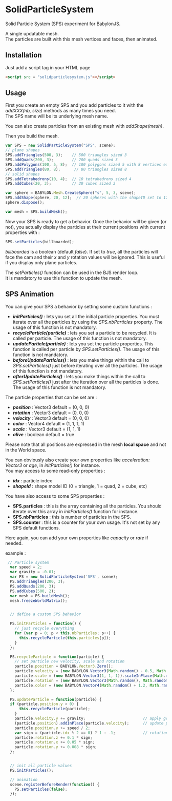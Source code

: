 # SolidParticleSystem

Solid Particle System (SPS) experiment for BabylonJS.   

A single updatable mesh.   
The particles are built with this mesh vertices and faces, then animated.  


## Installation
Just add a script tag in your HTML page
```html
<script src = "solidparticlesystem.js"></script>
```

## Usage
First you create an empty SPS and you add particles to it with the _addXXX(nb, size)_ methods as many times you need.   
The SPS name will be its underlying mesh name.   

You can also create particles from an existing mesh with _addShape(mesh)_.

Then you build the mesh.

```javascript
var SPS = new SolidParticleSystem("SPS", scene);
// plane shapes
SPS.addTriangles(500, 3);    // 500 triangles sized 3
SPS.addQuads(200, 3);        // 200 quads sized 3
SPS.addPolygons(100, 5, 8);  // 100 polygons sized 5 with 8 vertices each
SPS.addTriangles(80, 8);      // 80 triangles sized 8
// solid shapes
SPS.addTetrahedrons(10, 4);  // 10 tetrahedrons sized 4
SPS.addCubes(20, 3);         // 20 cubes sized 3

var sphere = BABYLON.Mesh.CreateSphere("s", 5, 3, scene);
SPS.addShape(sphere, 20, 12);  // 20 spheres with the shapeID set to 12 (optional parameter)
sphere.dispose();

var mesh = SPS.buildMesh();
```
Now your SPS is ready to get a behavior. Once the behavior will be given (or not), you actually display the particles at their current positions with current properties with :
```javascript
SPS.setParticles(billboarded);
```
_billboarded_ is a boolean (default _false_). If set to _true_, all the particles will face the cam and their _x_ and _y_ rotation values will be ignored. This is useful if you display only plane particles.


The _setParticles()_ function can be used in the BJS render loop.  
It is mandatory to use this function to update the mesh.  

## SPS Animation
You can give your SPS a behavior by setting some custom functions :  

* **_initParticles()_** : lets you set all the initial particle properties. You must iterate over all the particles by using the _SPS.nbParticles_ property. The usage of this function is not mandatory.
* **_recycleParticle(particle)_** : lets you set a particle to be recycled. It is called per particle. The usage of this function is not mandatory. 
* **_updateParticle(particle)_** : lets you set the particle properties. This function is called per particle by _SPS.setParticles()_. The usage of this function is not mandatory.  
* **_beforeUpdateParticles()_** : lets you make things within the call to _SPS.setParticles()_ just before iterating over all the particles.  The usage of this function is not mandatory.   
* **_afterUpdateParticles()_** : lets you make things within the call to _SPS.setParticles()_  just after the iteration over all the particles is done. The usage of this function is not mandatory.   

The particle properties that can be set are :

* **_position_** : Vector3  default = (0, 0, 0)
* **_rotation_** : Vector3  default = (0, 0, 0)  
* **_velocity_** : Vector3  default = (0, 0, 0)
* **_color_** : Vector4  default = (1, 1, 1, 1)
* **_scale_** : Vector3  default = (1, 1, 1)
* **_alive_** : boolean  default = true

Please note that all positions are expressed in the mesh **local space** and not in the World space.  

You can obviously also create your own properties like _acceleration: Vector3_ or _age_, in _initParticles()_ for instance.  
You may access to some read-only properties :   

* **_idx_** : particle index
* **_shapeId_** : shape model ID (0 = triangle, 1 = quad, 2 = cube, etc)

You have also access to some SPS properties :

* **SPS.particles** : this is the array containing all the particles. You should iterate over this array in _initParticles()_ function for instance.
* **SPS.nbParticles** : this is number of particles in the SPS.
* **SPS.counter** : this is a counter for your own usage. It's not set by any SPS default functions.

Here again, you can add your own properties like _capacity_ or _rate_ if needed.


example :

```javascript
 // Particle system
  var speed = 2;
  var gravity = -0.01;
  var PS = new SolidParticleSystem('SPS', scene);
  PS.addTriangles(200, 3);
  PS.addQuads(200, 3);
  PS.addCubes(500, 2);
  var mesh = PS.buildMesh();
  mesh.freezeWorldMatrix();


  // define a custom SPS behavior

  PS.initParticles = function() {
    // just recycle everything
    for (var p = 0; p < this.nbParticles; p++) {
      this.recycleParticle(this.particles[p]);
    }
  };

  PS.recycleParticle = function(particle) {
    // set particle new velocity, scale and rotation
    particle.position = BABYLON.Vector3.Zero();  
    particle.velocity = (new BABYLON.Vector3(Math.random() - 0.5, Math.random(), Math.random() - 0.5)).scaleInPlace(speed);
    particle.scale = (new BABYLON.Vector3(1, 1, 1)).scaleInPlace(Math.random() * 3 + 1);
    particle.rotation = (new BABYLON.Vector3(Math.random(), Math.random(), Math.random())).scaleInPlace(0.1);
    particle.color = (new BABYLON.Vector4(Math.random() + 1.2, Math.random() + 1.2, Math.random() + 1.2, Math.random() + 1.2)).scaleInPlace(0.5);
  };

  PS.updateParticle = function(particle) {
  if (particle.position.y < 0) {
      this.recycleParticle(particle);
    }
    particle.velocity.y += gravity;                         // apply gravity to y
    (particle.position).addInPlace(particle.velocity);      // update particle new position
    particle.position.y += speed / 2;
    var sign = (particle.idx % 2 == 0) ? 1 : -1;            // rotation sign and new value
    particle.rotation.z += 0.1 * sign;
    particle.rotation.x += 0.05 * sign;
    particle.rotation.y += 0.008 * sign;
  };


  // init all particle values
  PS.initParticles();

  // animation
  scene.registerBeforeRender(function() {
    PS.setParticles(false);
  });
  ```